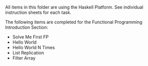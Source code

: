 All items in this folder are using the Haskell Platform. See individual instruction sheets for each task.


The following items are completed for the Functional Programming Introduction Section:

* Solve Me First FP
* Hello World
* Hello World N Times
* List Replication
* Filter Array
